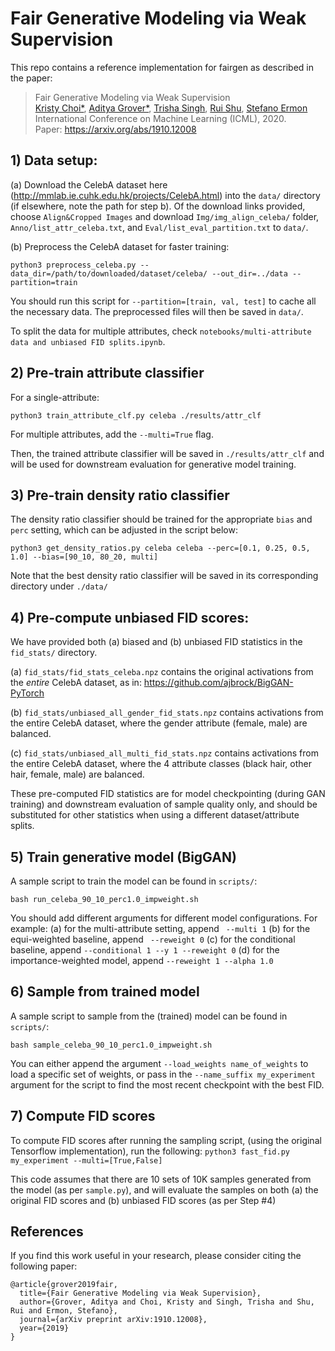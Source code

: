# Fair Generative Modeling via Weak Supervision
This repo contains a reference implementation for fairgen as described in the paper:
> Fair Generative Modeling via Weak Supervision </br>
> [Kristy Choi*](http://kristychoi.com/), [Aditya Grover*](http://aditya-grover.github.io/), [Trisha Singh](https://profiles.stanford.edu/trisha-singh), [Rui Shu](http://ruishu.io/about/), [Stefano Ermon](https://cs.stanford.edu/~ermon/) </br>
> International Conference on Machine Learning (ICML), 2020. </br>
> Paper: https://arxiv.org/abs/1910.12008 </br>


## 1) Data setup:
(a) Download the CelebA dataset here (http://mmlab.ie.cuhk.edu.hk/projects/CelebA.html) into the `data/` directory (if elsewhere, note the path for step b). Of the download links provided, choose `Align&Cropped Images` and download `Img/img_align_celeba/` folder, `Anno/list_attr_celeba.txt`, and `Eval/list_eval_partition.txt` to `data/`.

(b) Preprocess the CelebA dataset for faster training:
```
python3 preprocess_celeba.py --data_dir=/path/to/downloaded/dataset/celeba/ --out_dir=../data --partition=train
```

You should run this script for `--partition=[train, val, test]` to cache all the necessary data. The preprocessed files will then be saved in `data/`.

To split the data for multiple attributes, check `notebooks/multi-attribute data and unbiased FID splits.ipynb`.

## 2) Pre-train attribute classifier
For a single-attribute:
```
python3 train_attribute_clf.py celeba ./results/attr_clf
```

For multiple attributes, add the `--multi=True` flag.

Then, the trained attribute classifier will be saved in `./results/attr_clf` and will be used for downstream evaluation for generative model training.


## 3) Pre-train density ratio classifier
The density ratio classifier should be trained for the appropriate `bias` and `perc` setting, which can be adjusted in the script below:
```
python3 get_density_ratios.py celeba celeba --perc=[0.1, 0.25, 0.5, 1.0] --bias=[90_10, 80_20, multi]
```
Note that the best density ratio classifier will be saved in its corresponding directory under `./data/`


## 4) Pre-compute unbiased FID scores:
We have provided both (a) biased and (b) unbiased FID statistics in the `fid_stats/` directory.

(a) `fid_stats/fid_stats_celeba.npz` contains the original activations from the *entire* CelebA dataset, as in: https://github.com/ajbrock/BigGAN-PyTorch

(b) `fid_stats/unbiased_all_gender_fid_stats.npz` contains activations from the entire CelebA dataset, where the gender attribute (female, male) are balanced.

(c) `fid_stats/unbiased_all_multi_fid_stats.npz` contains activations from the entire CelebA dataset, where the 4 attribute classes (black hair, other hair, female, male) are balanced.

These pre-computed FID statistics are for model checkpointing (during GAN training) and downstream evaluation of sample quality only, and should be substituted for other statistics when using a different dataset/attribute splits.


## 5) Train generative model (BigGAN)
A sample script to train the model can be found in `scripts/`:

`bash run_celeba_90_10_perc1.0_impweight.sh`

You should add different arguments for different model configurations. For example:
(a) for the multi-attribute setting, append ` --multi 1`
(b) for the equi-weighted baseline, append ` --reweight 0`
(c) for the conditional baseline, append `--conditional 1 --y 1 --reweight 0`
(d) for the importance-weighted model, append `--reweight 1 --alpha 1.0`


## 6) Sample from trained model
A sample script to sample from the (trained) model can be found in `scripts/`:

`bash sample_celeba_90_10_perc1.0_impweight.sh`

You can either append the argument `--load_weights name_of_weights` to load a specific set of weights, or pass in the `--name_suffix my_experiment` argument for the script to find the most recent checkpoint with the best FID.


## 7) Compute FID scores
To compute FID scores after running the sampling script, (using the original Tensorflow implementation), run the following:
`python3 fast_fid.py my_experiment --multi=[True,False]`

This code assumes that there are 10 sets of 10K samples generated from the model (as per `sample.py`), and will evaluate the samples on both (a) the original FID scores and (b) unbiased FID scores (as per Step #4)


## References
If you find this work useful in your research, please consider citing the following paper:
```
@article{grover2019fair,
  title={Fair Generative Modeling via Weak Supervision},
  author={Grover, Aditya and Choi, Kristy and Singh, Trisha and Shu, Rui and Ermon, Stefano},
  journal={arXiv preprint arXiv:1910.12008},
  year={2019}
}
```
